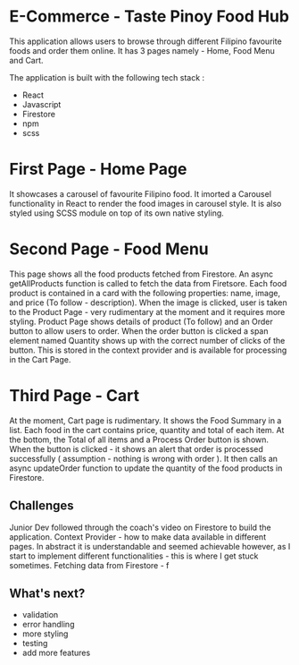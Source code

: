 # E-Commerce - Taste Pinoy Food Hub

This application allows users to browse through different Filipino favourite foods and order them online. It has 3 pages namely - Home, Food Menu and Cart. 

The application is built with the following tech stack : 
- React
- Javascript
- Firestore 
- npm
- scss

# First Page - Home Page

It showcases a carousel of favourite Filipino food. It imorted a Carousel functionality in React to render the food images in carousel style. It is also styled using SCSS module on top of its own native styling. 

# Second Page - Food Menu

This page shows all the food products fetched from Firestore. An async getAllProducts function is called to fetch the data from Firetsore. Each food product is contained in a card with the following properties: name, image, and price (To follow - description).
When the image is clicked, user is taken to the Product Page - very  rudimentary at the moment and it requires more styling. Product Page shows details of product (To follow) and an Order button to allow users to order. When the order button is clicked a span element 
named Quantity shows up with the correct number of clicks of the button. This is stored in the context provider and is available for processing in the Cart Page.

# Third Page - Cart

At the moment, Cart page is rudimentary. It shows the Food Summary in a list. Each food in the cart contains price, quantity and total of each item. At the bottom, the Total of all items and a Process Order button is shown. 
When the button is clicked - it shows an alert that order is processed successfully ( assumption - nothing is wrong with order ). It then calls an async updateOrder function to update the quantity of the food products in Firestore. 

## Challenges

Junior Dev followed through the coach's video on Firestore to build the application. 
Context Provider - how to make data available in different pages. In abstract it is understandable and seemed achievable however, as I start to implement different functionalities - this is where I get stuck sometimes. 
Fetching data from Firestore - f

## What's next?
- validation
- error handling
- more styling
- testing
- add more features
  
